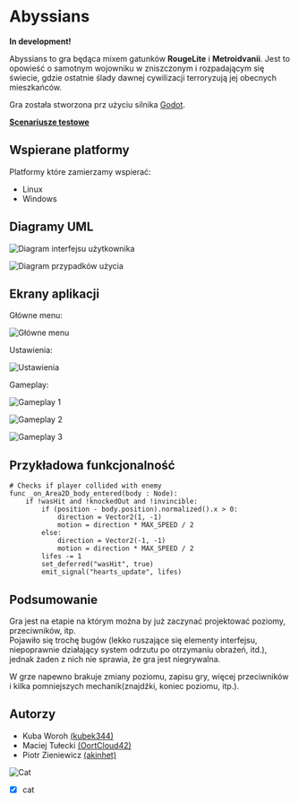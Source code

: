 Abyssians
=========

**In development!**

Abyssians to gra będąca mixem gatunków **RougeLite** i **Metroidvanii**. Jest to opowieść o samotnym wojowniku w zniszczonym i 
rozpadającym się świecie, gdzie ostatnie ślady dawnej cywilizacji terroryzują jej obecnych mieszkańców.

Gra została stworzona prz użyciu silnika [Godot](https://godotengine.org).

[**Scenariusze testowe**](test-scenarios.md)

Wspierane platformy
-------------------

Platformy które zamierzamy wspierać:

* Linux
* Windows

Diagramy UML
------------

![Diagram interfejsu użytkownika](https://github.com/OortCloud42/abyssians/blob/master/docs/images/uidiagram.png)

![Diagram przypadków użycia](https://github.com/OortCloud42/abyssians/blob/master/docs/images/usecase.png)

Ekrany aplikacji
----------------

Główne menu:

![Główne menu](docs/images/main-menu.png)

Ustawienia:

![Ustawienia](docs/images/settings.png)

Gameplay:

![Gameplay 1](docs/images/gameplay1.png)

![Gameplay 2](docs/images/gameplay2.png)

![Gameplay 3](docs/images/gameplay3.png)

Przykładowa funkcjonalność
--------------------------

```gdscript
# Checks if player collided with enemy
func _on_Area2D_body_entered(body : Node):
	if !wasHit and !knockedOut and !invincible:
		if (position - body.position).normalized().x > 0:
			direction = Vector2(1, -1)
			motion = direction * MAX_SPEED / 2
		else:
			direction = Vector2(-1, -1)
			motion = direction * MAX_SPEED / 2
		lifes -= 1
		set_deferred("wasHit", true)
		emit_signal("hearts_update", lifes)
```

Podsumowanie
------------

Gra jest na etapie na którym można by już zaczynać projektować poziomy, przeciwników, itp.  
Pojawiło się trochę bugów (lekko ruszające się elementy interfejsu, niepoprawnie działający system odrzutu po otrzymaniu obrażeń, itd.), jednak żaden z nich nie sprawia, że gra jest niegrywalna.

W grze napewno brakuje zmiany poziomu, zapisu gry, więcej przeciwników i kilka pomniejszych mechanik(znajdźki, koniec poziomu, itp.).

Autorzy
-------
* Kuba Woroh [(kubek344)](https://github.com/kubek344)
* Maciej Tułecki [(OortCloud42)](https://github.com/OortCloud42)
* Piotr Zieniewicz [(akinhet)](https://github.com/akinhet)

![Cat](https://github.com/OortCloud42/abyssians/blob/master/docs/images/cat.jpg)
- [x] cat
